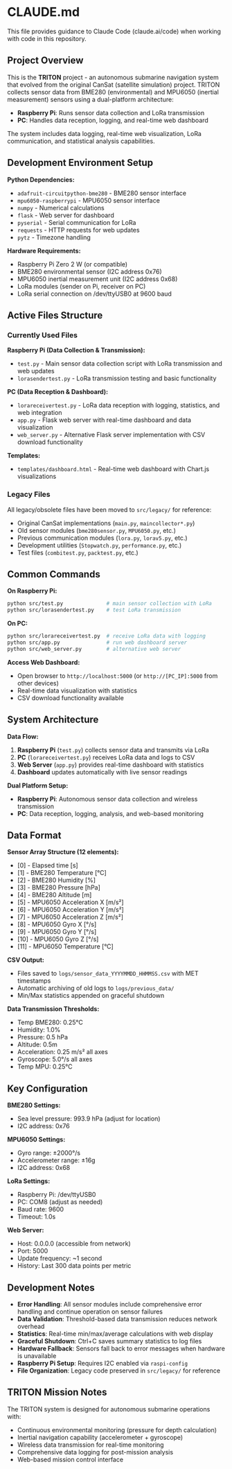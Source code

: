 # CLAUDE.md

This file provides guidance to Claude Code (claude.ai/code) when working with code in this repository.

## Project Overview

This is the **TRITON** project - an autonomous submarine navigation system that evolved from the original CanSat (satellite simulation) project. TRITON collects sensor data from BME280 (environmental) and MPU6050 (inertial measurement) sensors using a dual-platform architecture:

- **Raspberry Pi**: Runs sensor data collection and LoRa transmission
- **PC**: Handles data reception, logging, and real-time web dashboard

The system includes data logging, real-time web visualization, LoRa communication, and statistical analysis capabilities.

## Development Environment Setup

**Python Dependencies:**
- `adafruit-circuitpython-bme280` - BME280 sensor interface
- `mpu6050-raspberrypi` - MPU6050 sensor interface  
- `numpy` - Numerical calculations
- `flask` - Web server for dashboard
- `pyserial` - Serial communication for LoRa
- `requests` - HTTP requests for web updates
- `pytz` - Timezone handling

**Hardware Requirements:**
- Raspberry Pi Zero 2 W (or compatible)
- BME280 environmental sensor (I2C address 0x76)
- MPU6050 inertial measurement unit (I2C address 0x68)
- LoRa modules (sender on Pi, receiver on PC)
- LoRa serial connection on /dev/ttyUSB0 at 9600 baud

## Active Files Structure

### Currently Used Files

**Raspberry Pi (Data Collection & Transmission):**
- `test.py` - Main sensor data collection script with LoRa transmission and web updates
- `lorasendertest.py` - LoRa transmission testing and basic functionality

**PC (Data Reception & Dashboard):**
- `lorareceivertest.py` - LoRa data reception with logging, statistics, and web integration
- `app.py` - Flask web server with real-time dashboard and data visualization
- `web_server.py` - Alternative Flask server implementation with CSV download functionality

**Templates:**
- `templates/dashboard.html` - Real-time web dashboard with Chart.js visualizations

### Legacy Files

All legacy/obsolete files have been moved to `src/legacy/` for reference:
- Original CanSat implementations (`main.py`, `maincollector*.py`)
- Old sensor modules (`bme280sensor.py`, `MPU6050.py`, etc.)
- Previous communication modules (`lora.py`, `lorav5.py`, etc.)
- Development utilities (`Stopwatch.py`, `performance.py`, etc.)
- Test files (`combitest.py`, `packtest.py`, etc.)

## Common Commands

**On Raspberry Pi:**
```bash
python src/test.py              # main sensor collection with LoRa
python src/lorasendertest.py    # test LoRa transmission
```

**On PC:**
```bash
python src/lorareceivertest.py  # receive LoRa data with logging
python src/app.py               # run web dashboard server
python src/web_server.py        # alternative web server
```

**Access Web Dashboard:**
- Open browser to `http://localhost:5000` (or `http://[PC_IP]:5000` from other devices)
- Real-time data visualization with statistics
- CSV download functionality available

## System Architecture

**Data Flow:**
1. **Raspberry Pi** (`test.py`) collects sensor data and transmits via LoRa
2. **PC** (`lorareceivertest.py`) receives LoRa data and logs to CSV
3. **Web Server** (`app.py`) provides real-time dashboard with statistics
4. **Dashboard** updates automatically with live sensor readings

**Dual Platform Setup:**
- **Raspberry Pi**: Autonomous sensor data collection and wireless transmission
- **PC**: Data reception, logging, analysis, and web-based monitoring

## Data Format

**Sensor Array Structure (12 elements):**
- [0] - Elapsed time [s]
- [1] - BME280 Temperature [°C] 
- [2] - BME280 Humidity [%]
- [3] - BME280 Pressure [hPa]
- [4] - BME280 Altitude [m]
- [5] - MPU6050 Acceleration X [m/s²]
- [6] - MPU6050 Acceleration Y [m/s²] 
- [7] - MPU6050 Acceleration Z [m/s²]
- [8] - MPU6050 Gyro X [°/s]
- [9] - MPU6050 Gyro Y [°/s]
- [10] - MPU6050 Gyro Z [°/s]
- [11] - MPU6050 Temperature [°C]

**CSV Output:**
- Files saved to `logs/sensor_data_YYYYMMDD_HHMMSS.csv` with MET timestamps
- Automatic archiving of old logs to `logs/previous_data/`
- Min/Max statistics appended on graceful shutdown

**Data Transmission Thresholds:**
- Temp BME280: 0.25°C
- Humidity: 1.0%  
- Pressure: 0.5 hPa
- Altitude: 0.5m
- Acceleration: 0.25 m/s² all axes
- Gyroscope: 5.0°/s all axes  
- Temp MPU: 0.25°C

## Key Configuration

**BME280 Settings:**
- Sea level pressure: 993.9 hPa (adjust for location)
- I2C address: 0x76

**MPU6050 Settings:**
- Gyro range: ±2000°/s
- Accelerometer range: ±16g  
- I2C address: 0x68

**LoRa Settings:**
- Raspberry Pi: /dev/ttyUSB0
- PC: COM8 (adjust as needed)
- Baud rate: 9600
- Timeout: 1.0s

**Web Server:**
- Host: 0.0.0.0 (accessible from network)
- Port: 5000
- Update frequency: ~1 second
- History: Last 300 data points per metric

## Development Notes

- **Error Handling**: All sensor modules include comprehensive error handling and continue operation on sensor failures
- **Data Validation**: Threshold-based data transmission reduces network overhead
- **Statistics**: Real-time min/max/average calculations with web display
- **Graceful Shutdown**: Ctrl+C saves summary statistics to log files
- **Hardware Fallback**: Sensors fall back to error messages when hardware is unavailable
- **Raspberry Pi Setup**: Requires I2C enabled via `raspi-config`
- **File Organization**: Legacy code preserved in `src/legacy/` for reference

## TRITON Mission Notes

The TRITON system is designed for autonomous submarine operations with:
- Continuous environmental monitoring (pressure for depth calculation)
- Inertial navigation capability (accelerometer + gyroscope)
- Wireless data transmission for real-time monitoring
- Comprehensive data logging for post-mission analysis
- Web-based mission control interface